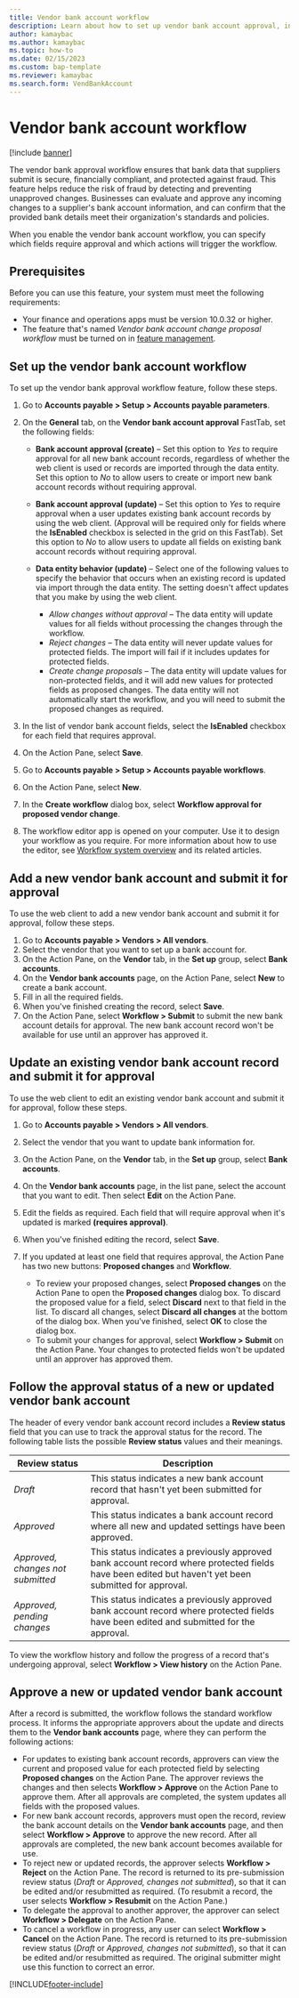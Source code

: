 ```yaml
---
title: Vendor bank account workflow
description: Learn about how to set up vendor bank account approval, including prerequisites and step-by-step processes for setting up and updating vendor bank account approvals.
author: kamaybac
ms.author: kamaybac
ms.topic: how-to
ms.date: 02/15/2023
ms.custom: bap-template
ms.reviewer: kamaybac
ms.search.form: VendBankAccount
---
```


# Vendor bank account workflow

[!include [banner](../includes/banner.md)]

The vendor bank approval workflow ensures that bank data that suppliers submit is secure, financially compliant, and protected against fraud. This feature helps reduce the risk of fraud by detecting and preventing unapproved changes. Businesses can evaluate and approve any incoming changes to a supplier's bank account information, and can confirm that the provided bank details meet their organization's standards and policies.

When you enable the vendor bank account workflow, you can specify which fields require approval and which actions will trigger the workflow.

## Prerequisites

Before you can use this feature, your system must meet the following requirements:

- Your finance and operations apps must be version 10.0.32 or higher.
- The feature that's named *Vendor bank account change proposal workflow* must be turned on in [feature management](../../fin-ops-core/fin-ops/get-started/feature-management/feature-management-overview.md).

## Set up the vendor bank account workflow

To set up the vendor bank approval workflow feature, follow these steps.

1. Go to **Accounts payable \> Setup \> Accounts payable parameters**.
1. On the **General** tab, on the **Vendor bank account approval** FastTab, set the following fields:

    - **Bank account approval (create)** – Set this option to *Yes* to require approval for all new bank account records, regardless of whether the web client is used or records are imported through the data entity. Set this option to *No* to allow users to create or import new bank account records without requiring approval.
    - **Bank account approval (update)** – Set this option to *Yes* to require approval when a user updates existing bank account records by using the web client. (Approval will be required only for fields where the **IsEnabled** checkbox is selected in the grid on this FastTab). Set this option to *No* to allow users to update all fields on existing bank account records without requiring approval.
    - **Data entity behavior (update)** – Select one of the following values to specify the behavior that occurs when an existing record is updated via import through the data entity. The setting doesn't affect updates that you make by using the web client.

        - *Allow changes without approval* – The data entity will update values for all fields without processing the changes through the workflow.
        - *Reject changes* – The data entity will never update values for protected fields. The import will fail if it includes updates for protected fields.
        - *Create change proposals* – The data entity will update values for non-protected fields, and it will add new values for protected fields as proposed changes. The data entity will not automatically start the workflow, and you will need to submit the proposed changes as required.

1. In the list of vendor bank account fields, select the **IsEnabled** checkbox for each field that requires approval.
1. On the Action Pane, select **Save**.
1. Go to **Accounts payable \> Setup \> Accounts payable workflows**.
1. On the Action Pane, select **New**.
1. In the **Create workflow** dialog box, select **Workflow approval for proposed vendor change**.
1. The workflow editor app is opened on your computer. Use it to design your workflow as you require. For more information about how to use the editor, see [Workflow system overview](../../fin-ops-core/fin-ops/organization-administration/overview-workflow-system.md) and its related articles.

## Add a new vendor bank account and submit it for approval

To use the web client to add a new vendor bank account and submit it for approval, follow these steps.

1. Go to **Accounts payable \> Vendors \> All vendors**.
1. Select the vendor that you want to set up a bank account for.
1. On the Action Pane, on the **Vendor** tab, in the **Set up** group, select **Bank accounts**.
1. On the **Vendor bank accounts** page, on the Action Pane, select **New** to create a bank account.
1. Fill in all the required fields.
1. When you've finished creating the record, select **Save**.
1. On the Action Pane, select **Workflow \> Submit** to submit the new bank account details for approval. The new bank account record won't be available for use until an approver has approved it.

## Update an existing vendor bank account record and submit it for approval

To use the web client to edit an existing vendor bank account and submit it for approval, follow these steps.

1. Go to **Accounts payable \> Vendors \> All vendors**.
1. Select the vendor that you want to update bank information for.
1. On the Action Pane, on the **Vendor** tab, in the **Set up** group, select **Bank accounts**.
1. On the **Vendor bank accounts** page, in the list pane, select the account that you want to edit. Then select **Edit** on the Action Pane.
1. Edit the fields as required. Each field that will require approval when it's updated is marked **(requires approval)**.
1. When you've finished editing the record, select **Save**.
1. If you updated at least one field that requires approval, the Action Pane has two new buttons: **Proposed changes** and **Workflow**.

    - To review your proposed changes, select **Proposed changes** on the Action Pane to open the **Proposed changes** dialog box. To discard the proposed value for a field, select **Discard** next to that field in the list. To discard all changes, select **Discard all changes** at the bottom of the dialog box. When you've finished, select **OK** to close the dialog box.
    - To submit your changes for approval, select **Workflow \> Submit** on the Action Pane. Your changes to protected fields won't be updated until an approver has approved them.

## Follow the approval status of a new or updated vendor bank account

The header of every vendor bank account record includes a **Review status** field that you can use to track the approval status for the record. The following table lists the possible **Review status** values and their meanings.

| Review status | Description |
|---|---|
| *Draft* | This status indicates a new bank account record that hasn't yet been submitted for approval. |
| *Approved* | This status indicates a bank account record where all new and updated settings have been approved. |
| *Approved, changes not submitted* | This status indicates a previously approved bank account record where protected fields have been edited but haven't yet been submitted for approval. |
| *Approved, pending changes* | This status indicates a previously approved bank account record where protected fields have been edited and submitted for the approval. |

To view the workflow history and follow the progress of a record that's undergoing approval, select **Workflow \> View history** on the Action Pane.

## Approve a new or updated vendor bank account

After a record is submitted, the workflow follows the standard workflow process. It informs the appropriate approvers about the update and directs them to the **Vendor bank accounts** page, where they can perform the following actions:

- For updates to existing bank account records, approvers can view the current and proposed value for each protected field by selecting **Proposed changes** on the Action Pane. The approver reviews the changes and then selects **Workflow \> Approve** on the Action Pane to approve them. After all approvals are completed, the system updates all fields with the proposed values.
- For new bank account records, approvers must open the record, review the bank account details on the **Vendor bank accounts** page, and then select **Workflow \> Approve** to approve the new record. After all approvals are completed, the new bank account becomes available for use.
- To reject new or updated records, the approver selects **Workflow \> Reject** on the Action Pane. The record is returned to its pre-submission review status (*Draft* or *Approved, changes not submitted*), so that it can be edited and/or resubmitted as required. (To resubmit a record, the user selects **Workflow \> Resubmit** on the Action Pane.)
- To delegate the approval to another approver, the approver can select **Workflow \> Delegate** on the Action Pane.
- To cancel a workflow in progress, any user can select **Workflow \> Cancel** on the Action Pane. The record is returned to its pre-submission review status (*Draft* or *Approved, changes not submitted*), so that it can be edited and/or resubmitted as required. The original submitter might use this function to correct an error.

[!INCLUDE[footer-include](../../includes/footer-banner.md)]

